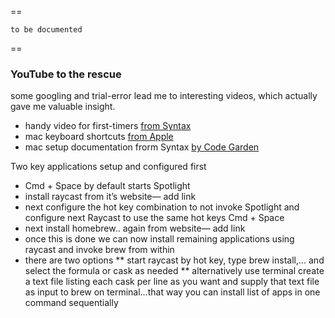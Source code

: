 ==
```
to be documented
```

==



### YouTube to the rescue
some googling and trial-error lead me to interesting videos, which actually gave me valuable insight.

 * handy video for first-timers [from Syntax](https://youtu.be/GK7zLYAXdDs?si=lxuplcgV7qE63_Vf)
 * mac keyboard shortcuts [from Apple](https://support.apple.com/en-us/102650)
 * mac setup documentation frorm Syntax [by Code Garden](https://github.com/CodingGarden/mac-setup)


Two key applications setup and configured first
* Cmd + Space by default starts Spotlight 
* install raycast from it’s website— add link
* next configure the hot key combination to not invoke Spotlight and configure next Raycast to use the same hot keys Cmd + Space 
* next install homebrew.. again from website— add link
* once this is done we can now install remaining applications using raycast and invoke brew from within 
* there are two options 
** start raycast by hot key, type brew install,… and select the formula or cask as needed 
** alternatively use terminal create a text file listing each cask per line as you want and supply that text file as input to brew on terminal…that way you can install list of apps in one command sequentially 